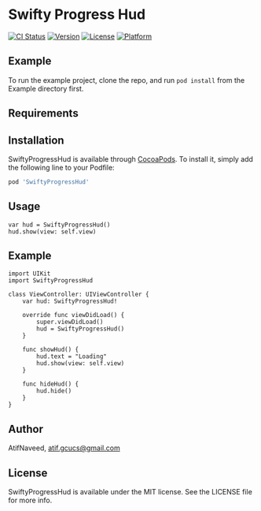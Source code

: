 # Swifty Progress Hud

[![CI Status](https://img.shields.io/travis/AtifNaveed/SwiftyProgressHud.svg?style=flat)](https://travis-ci.org/AtifNaveed/SwiftyProgressHud)
[![Version](https://img.shields.io/cocoapods/v/SwiftyProgressHud.svg?style=flat)](https://cocoapods.org/pods/SwiftyProgressHud)
[![License](https://img.shields.io/cocoapods/l/SwiftyProgressHud.svg?style=flat)](https://cocoapods.org/pods/SwiftyProgressHud)
[![Platform](https://img.shields.io/cocoapods/p/SwiftyProgressHud.svg?style=flat)](https://cocoapods.org/pods/SwiftyProgressHud)

## Example

To run the example project, clone the repo, and run `pod install` from the Example directory first.

## Requirements

## Installation

SwiftyProgressHud is available through [CocoaPods](https://cocoapods.org). To install
it, simply add the following line to your Podfile:

```ruby
pod 'SwiftyProgressHud'
```

## Usage
    var hud = SwiftyProgressHud()
    hud.show(view: self.view)

## Example

    import UIKit
    import SwiftyProgressHud

    class ViewController: UIViewController {
        var hud: SwiftyProgressHud!
    
        override func viewDidLoad() {
            super.viewDidLoad()
            hud = SwiftyProgressHud()
        }
    
        func showHud() {
            hud.text = "Loading"
            hud.show(view: self.view)
        }
    
        func hideHud() {
            hud.hide()
        }
    }

## Author

AtifNaveed, atif.gcucs@gmail.com

## License

SwiftyProgressHud is available under the MIT license. See the LICENSE file for more info.
